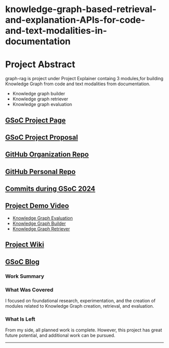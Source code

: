 # knowledge-graph-based-retrieval-and-explanation-APIs-for-code-and-text-modalities-in-documentation

# Project Abstract
graph-rag is project under Project Explainer containg 3 modules,for building Knowledge Graph from code and text modalities from documentation.
- Knowledge graph builder
- Knowledge graph retriever
- Knowledge graph evaluation

## [GSoC Project Page](https://summerofcode.withgoogle.com/programs/2024/projects/jf5D7VwU)

## [GSoC Project Proposal](http://LinikToYourGSoCProjectProposal)

## [GitHub Organization Repo](https://github.com/c2siorg/Project-Explainer)

## [GitHub Personal Repo](https://github.com/c2siorg/Project-Explainer/tree/main)

## [Commits during GSoC 2024](https://github.com/c2siorg/Project-Explainer/pulls?q=is%3Apr+author%3Adebrupf2946+)

## [Project Demo Video]()
- [Knowledge Graph Evaluation](https://github.com/c2siorg/Project-Explainer/blob/main/graph_rag/evaluation/README.MD)
- [Knowledge Graph Builder](https://github.com/c2siorg/Project-Explainer/blob/main/graph_rag/graph_builder/README.MD)
- [Knowledge Graph Retriever](https://github.com/c2siorg/Project-Explainer/blob/main/graph_rag/graph_retrieval/README.MD)

## [Project Wiki](https://github.com/c2siorg/Project-Explainer/blob/main/README.md)

## [GSoC Blog](https://medium.com/@QuantiPhy/road-to-graph-rag-f729c85e7807)

### Work Summary


### What Was Covered
I focused on foundational research, experimentation, and the creation of modules related to Knowledge Graph creation, retrieval, and evaluation.

### What Is Left

From my side, all planned work is complete. However, this project has great future potential, and additional work can be pursued.

---